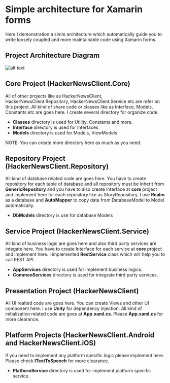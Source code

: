 # Simple architecture for Xamarin forms
Here I demonstration a simle architecture which automatically guide you to write loosely coupled and more maintainable code using Xamarin forms.

## Project Architecture Diagram
![alt text](https://github.com/shuvo009/xamarin-forms-HackerNewsClient/blob/master/ProjectDiagram.PNG "Logo Title Text 1")


## Core Project (HackerNewsClient.Core)
All of other projects like as HackerNewsClient, HackerNewsClient.Repository, HackerNewsClient.Service etc are refer on this project. All kind of share code or classes like as Interface, Models, Constants etc are goes here. I create several directory for organize code.
* **Classes** directory is used for Utility, Constants and more.
* **Interface** directory is used for Interfaces
* **Models** directory is used for Models, ViewModels

NOTE: You can create more directory here as much as you need.

## Repository Project (HackerNewsClient.Repository)
All kind of database related code are goes here. You have to create repository for each table of database and all repository must be inherit from **GenericRepository** and you have to also create Interface at **core** project and implement here for each repository like as StoryRepository. I use **Realm** as a database and **AutoMapper** to copy data from DatabaseModel to Model automatically.

* **DbModels** directory is use for database Models

## Service Project (HackerNewsClient.Service)
All kind of business logic are goes here and also third party services are integate here. You have to create Interface for each service at **core** project and implement here. I implemented **RestService** class which will help you to call REST API.

* **AppServices** directory is used for implement business logics.
* **CommonServices** directory is used for integrate third party services.

## Presentation Project (HackerNewsClient)
All UI realted code are goes here. You can create Views and other UI component here. I use **Unity** for dependency injection. All kind of initialization related code are goes at **App.xaml.cs**. Please **App.xaml.cs** for more clearance.

## Platform Projects (HackerNewsClient.Android and HackerNewsClient.iOS)
If you need to implement any platform specific logic please implement here. Please check **ITextToSpeech** for more clearance.

* **PlatformService** directory is used for implement platform specific service.

